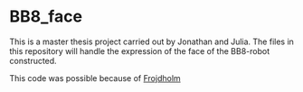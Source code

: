 # BB8_face
This is a master thesis project carried out by Jonathan and Julia. The files in this repository will handle the expression of the face of the BB8-robot constructed.

This code was possible because of [Frojdholm][1]

[1]: https://github.com/Frojdholm
